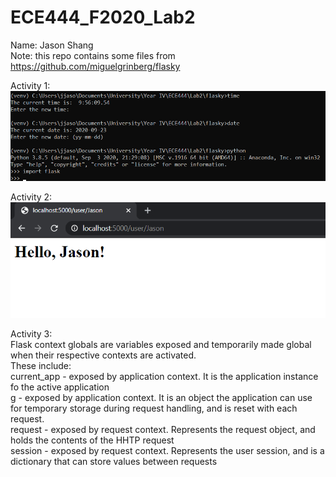 # ECE444_F2020_Lab2
Name: Jason Shang <br />
Note: this repo contains some files from https://github.com/miguelgrinberg/flasky <br />

Activity 1: <br />
![Screenshot 1](https://github.com/NautilusGitHub/ECE444_F2020_Lab2/blob/master/image_2_1.png)

Activity 2: <br />
![Screenshot 2](https://github.com/NautilusGitHub/ECE444_F2020_Lab2/blob/master/image_2_2.png)

Activity 3: <br />
Flask context globals are variables exposed and temporarily made global when their respective contexts are activated. <br />
These include: <br />
current_app - exposed by application context. It is the application instance fo the active application <br />
g - exposed by application context. It is an object the application can use for temporary storage during request handling, and is reset with each request. <br />
request - exposed by request context. Represents the request object, and holds the contents of the HHTP request <br />
session - exposed by request context. Represents the user session, and is a dictionary that can store values between requests <br />


